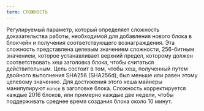 ```yaml
---
term: СЛОЖНОСТЬ
---
```


Регулируемый параметр, который определяет сложность доказательства работы, необходимой для добавления нового блока в блокчейн и получения соответствующего вознаграждения. Эта сложность представлена целевым значением сложности, 256-битным значением, которое устанавливает верхний предел, которому должен соответствовать хеш заголовка блока, чтобы считаться действительным. Цель состоит в том, чтобы хеш, полученный путем двойного выполнения SHA256 (SHA256d), был меньше или равен этому целевому значению. Для достижения этого хеша майнеры манипулируют `nonce` в заголовке блока. Сложность корректируется каждые 2016 блоков, или примерно каждые две недели, чтобы поддерживать среднее время создания блока около 10 минут.